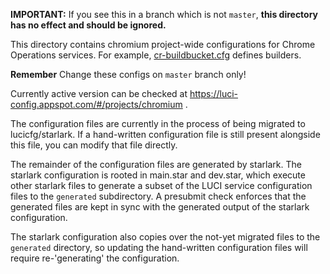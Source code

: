 **IMPORTANT:** If you see this in a branch which is not `master`,
**this directory has no effect and should be ignored.**

This directory contains chromium project-wide configurations
for Chrome Operations services.
For example, [cr-buildbucket.cfg](cr-buildbucket.cfg) defines builders.

**Remember** Change these configs on `master` branch only!

Currently active version can be checked at
https://luci-config.appspot.com/#/projects/chromium .

The configuration files are currently in the process of being migrated to
lucicfg/starlark. If a hand-written configuration file is still present
alongside this file, you can modify that file directly.

The remainder of the configuration files are generated by starlark. The starlark
configuration is rooted in main.star and dev.star, which execute other starlark
files to generate a subset of the LUCI service configuration files to the
`generated` subdirectory. A presubmit check enforces that the generated files
are kept in sync with the generated output of the starlark configuration.

The starlark configuration also copies over the not-yet migrated files to the
`generated` directory, so updating the hand-written configuration files will
require re-'generating' the configuration.
